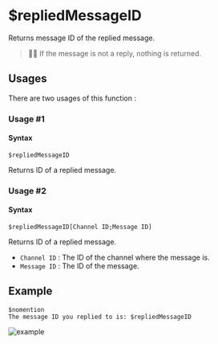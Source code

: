# $repliedMessageID
Returns message ID of the replied message.

> 🧙‍♂️ If the message is not a reply, nothing is returned.

## Usages
There are two usages of this function :

### Usage #1
#### Syntax
```
$repliedMessageID
```
Returns ID of a replied message.

### Usage #2
#### Syntax
```
$repliedMessageID[Channel ID;Message ID]
```
Returns ID of a replied message.

- `Channel ID` : The ID of the channel where the message is.
- `Message ID` : The ID of the message.

## Example
```
$nomention
The message ID you replied to is: $repliedMessageID
```
![example](https://user-images.githubusercontent.com/94063167/198900570-ad5b8a25-56ad-4e66-9c3e-6495406d7fda.png)







